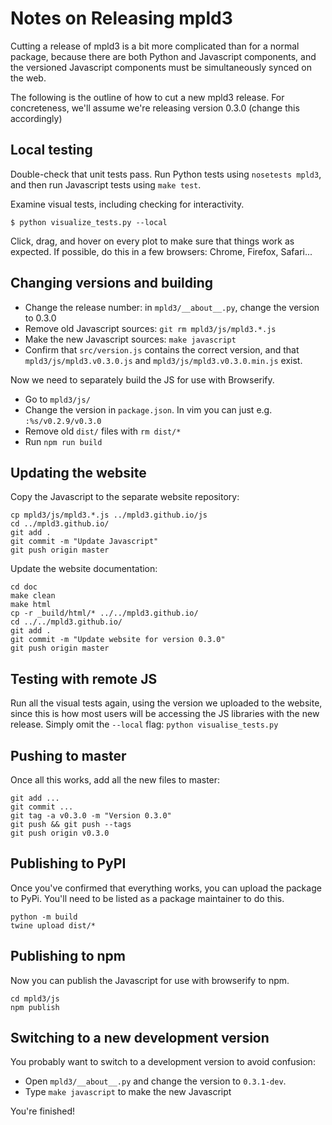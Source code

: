 # Notes on Releasing mpld3

Cutting a release of mpld3 is a bit more complicated than for a normal package,
because there are both Python and Javascript components, and the versioned
Javascript components must be simultaneously synced on the web.

The following is the outline of how to cut a new mpld3 release.
For concreteness, we'll assume we're releasing version 0.3.0
(change this accordingly)

## Local testing

Double-check that unit tests pass. Run Python tests using `nosetests mpld3`, and then
run Javascript tests using `make test`.

Examine visual tests, including checking for interactivity.

```
$ python visualize_tests.py --local
```

Click, drag, and hover on every plot to make sure that things work as
expected. If possible, do this in a few browsers: Chrome, Firefox, Safari...

## Changing versions and building

* Change the release number: in `mpld3/__about__.py`, change the version to 0.3.0
* Remove old Javascript sources: `git rm mpld3/js/mpld3.*.js`
* Make the new Javascript sources: `make javascript`
* Confirm that `src/version.js` contains the correct version, and that
`mpld3/js/mpld3.v0.3.0.js` and `mpld3/js/mpld3.v0.3.0.min.js` exist.

Now we need to separately build the JS for use with Browserify.

* Go to `mpld3/js/`
* Change the version in `package.json`. In vim you can just e.g. `:%s/v0.2.9/v0.3.0`
* Remove old `dist/` files with `rm dist/*`
* Run `npm run build`

## Updating the website

Copy the Javascript to the separate website repository:

```
cp mpld3/js/mpld3.*.js ../mpld3.github.io/js
cd ../mpld3.github.io/
git add .
git commit -m "Update Javascript"
git push origin master
```

Update the website documentation:

```
cd doc
make clean
make html
cp -r _build/html/* ../../mpld3.github.io/
cd ../../mpld3.github.io/
git add .
git commit -m "Update website for version 0.3.0"
git push origin master
```

## Testing with remote JS

Run all the visual tests again, using the version we uploaded to the website, since this
is how most users will be accessing the JS libraries with the new release. Simply
omit the `--local` flag: `python visualise_tests.py`

## Pushing to master

Once all this works, add all the new files to master:

```
git add ...
git commit ...
git tag -a v0.3.0 -m "Version 0.3.0"
git push && git push --tags
git push origin v0.3.0
```

## Publishing to PyPI

Once you've confirmed that everything works, you can upload the package to PyPi.
You'll need to be listed as a package maintainer to do this.

```
python -m build
twine upload dist/*
```

## Publishing to npm

Now you can publish the Javascript for use with browserify to npm.

```
cd mpld3/js
npm publish
```

## Switching to a new development version

You probably want to switch to a development version to avoid confusion:

* Open `mpld3/__about__.py` and change the version to `0.3.1-dev`.
* Type `make javascript` to make the new Javascript

You're finished!
